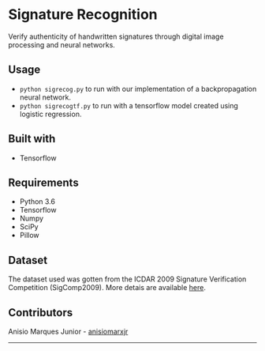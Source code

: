 # Signature Recognition

Verify authenticity of handwritten signatures through digital image processing and neural networks.

## Usage
- `python sigrecog.py` to run with our implementation of a backpropagation neural network.
- `python sigrecogtf.py` to run with a tensorflow model created using logistic regression.

## Built with
- Tensorflow

## Requirements
- Python 3.6
- Tensorflow
- Numpy
- SciPy
- Pillow

## Dataset
The dataset used was gotten from the ICDAR 2009 Signature Verification Competition (SigComp2009).
More detais are available [here](http://www.iapr-tc11.org/mediawiki/index.php?title=ICDAR_2009_Signature_Verification_Competition_(SigComp2009)).

## Contributors
Anisio Marques Junior - [anisiomarxjr](https://github.com/anisiomarxjr)

---
